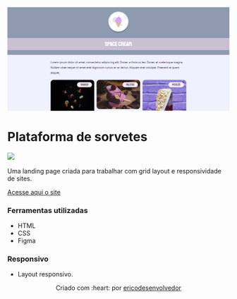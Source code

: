 <img src=".github/preview-space-cream.jpg" alt="Preview do site space cream" />

# Plataforma de sorvetes
 
<img src="https://img.shields.io/badge/Status-Concluido-green">

Uma landing page criada para trabalhar com grid layout e responsividade de sites.

[Acesse aqui o site](https://ericodesenvolvedor.github.io/space-cream/)

### Ferramentas utilizadas

- HTML
- CSS
- Figma

### Responsivo 

- Layout responsivo.

<p align="center">Criado com :heart: por 
  <a href="https://github.com/Ericodesenvolvedor">ericodesenvolvedor</a>
</p> 

